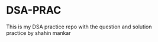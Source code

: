 # DSA-PRAC
This is my DSA practice repo with the question and solution 
<br>
practice by shahin mankar
